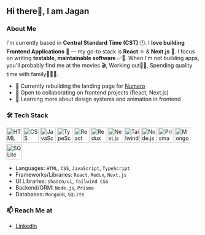 ## Hi there👋, I am Jagan

### About Me
I'm currently based in **Central Standard Time (CST)** 🕐. I **love building Frontend Applications** 🎨 — my go-to stack is **React** ⚛️ & **Next.js** 🚀. I focus on writing **testable, maintainable software** ✅🧪. When I'm not building apps, you'll probably find me at the movies 🎬, Working out🏋️‍♂️, Spending quality time with family👨‍👩‍👧.

 

- 🔭 Currently rebuilding the landing page for [Numero](https://www.numero.ai)
- 👯 Open to collaborating on frontend projects (React, Next.js)
- 🌱 Learning more about design systems and animation in frontend

### 🛠 Tech Stack

<p>
  <img src="https://skillicons.dev/icons?i=html" title="HTML" width="40" />
  <img src="https://skillicons.dev/icons?i=css" title="CSS" width="40" />
  <img src="https://skillicons.dev/icons?i=js" title="JavaScript" width="40" />
  <img src="https://skillicons.dev/icons?i=ts" title="TypeScript" width="40" />
  <img src="https://skillicons.dev/icons?i=react" title="React" width="40" />
 <img src="https://skillicons.dev/icons?i=redux" title="Redux" width="40" />
  <img src="https://skillicons.dev/icons?i=nextjs" title="Next.js" width="40" />
  <img src="https://skillicons.dev/icons?i=tailwind" title="Tailwind CSS" width="40" />
  <img src="https://skillicons.dev/icons?i=nodejs" title="Node.js" width="40" />
  <img src="https://skillicons.dev/icons?i=prisma" title="Prisma" width="40" />
  <img src="https://skillicons.dev/icons?i=mongodb" title="MongoDB" width="40" />
  <img src="https://skillicons.dev/icons?i=sqlite" title="SQLite" width="40" />
</p>


- Languages: `HTML`, `CSS`, `JavaScript`, `TypeScript`
- Frameworks/Libraries: `React`, `Redux`, `Next.js`
- UI Libraries: `shadcn/ui`, `Tailwind CSS`
- Backend/ORM: `Node.js`, `Prisma`
- Databases: `MongoDB`, `SQLite`
  
### 📫 Reach Me at
- [LinkedIn](https://www.linkedin.com/in/jagan368/)
<!--
**ParigiJ/parigij** is a ✨ _special_ ✨ repository because its `README.md` (this file) appears on your GitHub profile.

Here are some ideas to get you started:

- 🔭 I’m currently working on ...
- 🌱 I’m currently learning ...
- 👯 I’m looking to collaborate on ...
- 🤔 I’m looking for help with ...
- 💬 Ask me about ...
- 📫 How to reach me: ...
- 😄 Pronouns: ...
- ⚡ Fun fact: ...
-->
